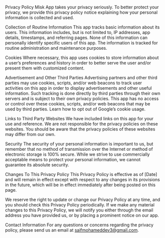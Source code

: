 Privacy Policy
Misk App takes your privacy seriously. To better protect your privacy, we provide this privacy policy notice explaining how your personal information is collected and used.

Collection of Routine Information
This app tracks basic information about its users. This information includes, but is not limited to, IP addresses, app details, timestamps, and referring pages. None of this information can personally identify specific users of this app. The information is tracked for routine administration and maintenance purposes.

Cookies
Where necessary, this app uses cookies to store information about a user’s preferences and history in order to better serve the user and/or present them with customized content.

Advertisement and Other Third Parties
Advertising partners and other third parties may use cookies, scripts, and/or web beacons to track user activities on this app in order to display advertisements and other useful information. Such tracking is done directly by third parties through their own servers and is subject to their own privacy policies. This app has no access or control over these cookies, scripts, and/or web beacons that may be used by third parties. Learn how to opt out of Google’s cookie usage.

Links to Third Party Websites
We have included links on this app for your use and reference. We are not responsible for the privacy policies on these websites. You should be aware that the privacy policies of these websites may differ from our own.

Security
The security of your personal information is important to us, but remember that no method of transmission over the Internet or method of electronic storage is 100% secure. While we strive to use commercially acceptable means to protect your personal information, we cannot guarantee its absolute security.

Changes To This Privacy Policy
This Privacy Policy is effective as of [Date] and will remain in effect except with respect to any changes in its provisions in the future, which will be in effect immediately after being posted on this page.

We reserve the right to update or change our Privacy Policy at any time, and you should check this Privacy Policy periodically. If we make any material changes to this Privacy Policy, we will notify you either through the email address you have provided us, or by placing a prominent notice on our app.

Contact Information
For any questions or concerns regarding the privacy policy, please send us an email at saifmohameddev3@gmail.com.
